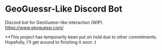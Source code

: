 # GeoGuessr-Like Discord Bot
Discord bot for GeoGuessr-like interaction (WIP).
https://www.geoguessr.com/

**This project has temporarily been put on hold due to other commitments. Hopefully, I'll get around to finishing it soon :)
